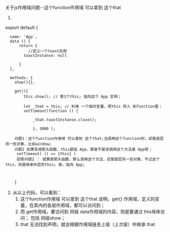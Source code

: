 关于js作用域问题--这个function作用域 可以拿到 这个that

1. 
export default {
	
	  name: 'App',
	  data () {
	      return {
	          //定义一个toast实例
	        toastInstanse: null

	      }
	  },

	  methods: {
	  	show(){},

	  	get(){
	  		this.show(); // 第1个this; 指向这个 App 实例；

	  		let _that = this; // 利用 一个临时变量，把this 传入 到function里；
	  		setTimeout(function () {

	  			_that.toastInstanse.close();	

	  			}, 3000 );

	  	问题1：这个function作用域 可以拿到 这个that;当调用这个function时，却是底层另一些对象，比如window;
	  	问题2 如果变成箭头函数，this是指 App，那是不是说调用这个方法是 App呢；
	  	 setTimeout( () => {this} )
	  	 回答问题2 ： 就算是箭头函数，那么调用这个方法，还是底层另一些对象，不过这个this，则是继承外层的this; 故，指向 App; 



	  	}

2. 从以上代码，可以看到：
	1. 这个function作用域 可以拿到 这个that
	说明，get{} 作用域，定义的变量，在其内的各层作用域，都可以访问到；
	2. 而 get作用域，要访问到 同级 data作用域的内容，则是要通过 this母体访问；
	包括 同级show；
	3. that 无法找到声明，就会根据作用域链去上级（上次层）中继承 that